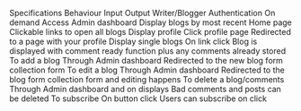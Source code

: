 Specifications
Behaviour	Input	Output
Writer/Blogger Authentication	On demand	Access Admin dashboard
Display blogs by most recent	Home page	Clickable links to open all blogs
Display profile	Click profile page	Redirected to a page with your profile
Display single blogs	On link click	Blog is displayed with comment ready function plus any comments already stored
To add a blog	Through Admin dashboard	Redirected to the new blog form collection form
To edit a blog	Through Admin dashboard	Redirected to the blog form collection form and editing happens
To delete a blog/comments	Through Admin dashboard and on displays	Bad comments and posts can be deleted
To subscribe	On button click	Users can subscribe on click